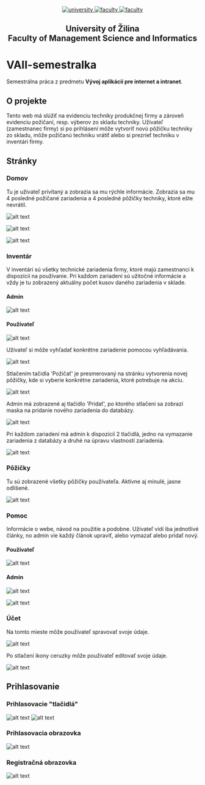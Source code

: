<div align="center">
	<a href="https://www.uniza.sk/index.php/en/" target="_blank">
		<img src="https://img.shields.io/badge/university-University%20of%20Žilina-2B3A65.svg" alt="university">
	</a>
	<a href="https://www.fri.uniza.sk/en/" target="_blank">
		<img src="https://img.shields.io/badge/faculty-Faculty%20of%20Management%20Science%20and%20Informatics-FECE50.svg" alt="faculty">
	</a>
  <a href="https://vzdelavanie.uniza.sk/vzdelavanie/plany.php" target="_blank">
		<img src="https://img.shields.io/badge/program-Informatics-00a9e0.svg" alt="faculty">
	</a>
</div>

<h2 align="center">
	University of Žilina<br>Faculty of Management Science and Informatics
</h2>

# VAII-semestralka
Semestrálna práca z predmetu **Vývoj aplikácií pre internet a intranet**.
## O projekte
Tento web má slúžiť na evidenciu techniky produkčnej firmy a zároveň evidenciu požičaní, resp. výberov zo skladu techniky. Užívateľ (zamestnanec firmy) si po prihlásení môže vytvoriť novú pôžičku techniky zo skladu, môže požičanú techniku vrátiť alebo si prezrieť techniku v inventári firmy.
## Stránky
### Domov
Tu je užívateľ privítaný a zobrazia sa mu rýchle informácie. Zobrazia sa mu 4 posledné požičané zariadenia a 4 posledné pôžičky techniky, ktoré ešte nevrátil.

![alt text](https://github.com/flpmko/VAII-semestralka/blob/master/public/imgs/screens/home3.png)

![alt text](https://github.com/flpmko/VAII-semestralka/blob/master/public/imgs/screens/home1.png)

![alt text](https://github.com/flpmko/VAII-semestralka/blob/master/public/imgs/screens/home2.png)


### Inventár
V inventári sú všetky technické zariadenia firmy, ktoré majú zamestnanci k dispozícií na používanie. Pri každom zariadení sú užitočné informácie a vždy je tu zobrazený aktuálny počet kusov daného zariadenia v sklade.

#### Admin
![alt text](https://github.com/flpmko/VAII-semestralka/blob/master/public/imgs/screens/inventory.png)

#### Používateľ
![alt text](https://github.com/flpmko/VAII-semestralka/blob/master/public/imgs/screens/inventory-user.png)

Užívateľ si môže vyhľadať konkrétne zariadenie pomocou vyhľadávania.

![alt text](https://github.com/flpmko/VAII-semestralka/blob/master/public/imgs/screens/inventory-search.png)

Stlačením tačidla 'Požičať' je presmerovaný na stránku vytvorenia novej pôžičky, kde si vyberie konkrétne zariadenia, ktoré potrebuje na akciu.

![alt text](https://github.com/flpmko/VAII-semestralka/blob/master/public/imgs/screens/new-rental.png)

Admin má zobrazené aj tlačidlo 'Pridať', po ktorého stlačení sa zobrazí maska na pridanie nového zariadenia do databázy.

![alt text](https://github.com/flpmko/VAII-semestralka/blob/master/public/imgs/screens/new-item.png)

Pri každom zariadení má admin k dispozícií 2 tlačidlá, jedno na vymazanie zariadenia z databázy a druhé na úpravu vlastností zariadenia.

![alt text](https://github.com/flpmko/VAII-semestralka/blob/master/public/imgs/screens/edit-item.png)


### Pôžičky
Tu sú zobrazené všetky pôžičky používateľa. Aktívne aj minulé, jasne odlíšené.

![alt text](https://github.com/flpmko/VAII-semestralka/blob/master/public/imgs/screens/rentals.png)


### Pomoc
Informácie o webe, návod na použitie a podobne. Užívateľ vidí iba jednotlivé články, no admin vie každý článok upraviť, alebo vymazať alebo pridať nový.

#### Používateľ
![alt text](https://github.com/flpmko/VAII-semestralka/blob/master/public/imgs/screens/help-user.png)

#### Admin
![alt text](https://github.com/flpmko/VAII-semestralka/blob/master/public/imgs/screens/help1.png)

![alt text](https://github.com/flpmko/VAII-semestralka/blob/master/public/imgs/screens/help2.png)


### Účet
Na tomto mieste môže používateľ spravovať svoje údaje.

![alt text](https://github.com/flpmko/VAII-semestralka/blob/master/public/imgs/screens/account1.png)

Po stlačení ikony ceruzky môže používateľ editovať svoje údaje.

![alt text](https://github.com/flpmko/VAII-semestralka/blob/master/public/imgs/screens/account2.png)

## Prihlasovanie
### Prihlasovacie "tlačidlá"

![alt text](https://github.com/flpmko/VAII-semestralka/blob/master/public/imgs/screens/login.png) ![alt text](https://github.com/flpmko/VAII-semestralka/blob/master/public/imgs/screens/logout.png)

### Prihlasovacia obrazovka

![alt text](https://github.com/flpmko/VAII-semestralka/blob/master/public/imgs/screens/login-page.png)

### Registračná obrazovka

![alt text](https://github.com/flpmko/VAII-semestralka/blob/master/public/imgs/screens/register-page.png)
